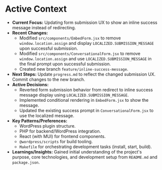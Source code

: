 # Active Context

* **Current Focus:** Updating form submission UX to show an inline success message instead of redirecting.
* **Recent Changes:** 
    * Modified `src/components/EmbedForm.jsx` to remove `window.location.assign` and display `LOCALIZED.SUBMISSION_MESSAGE` upon successful submission.
    * Modified `src/components/ConversationalForm.jsx` to remove `window.location.assign` and use `LOCALIZED.SUBMISSION_MESSAGE` in the final prompt upon successful submission.
    * Created new branch `feature/inline-success-message`.
* **Next Steps:** Update `progress.md` to reflect the changed submission UX. Commit changes to the new branch.
* **Active Decisions:** 
    * Reverted form submission behavior from redirect to inline success message display using `LOCALIZED.SUBMISSION_MESSAGE`.
    * Implemented conditional rendering in `EmbedForm.jsx` to show the message.
    * Updated the existing success prompt in `ConversationalForm.jsx` to use the localized message.
* **Key Patterns/Preferences:** 
    * WordPress plugin structure.
    * PHP for backend/WordPress integration.
    * React (with MUI) for frontend components.
    * `@wordpress/scripts` for build tooling.
    * `Makefile` for orchestrating development tasks (install, start, build).
* **Learnings/Insights:** Gained initial understanding of the project's purpose, core technologies, and development setup from `README.md` and `package.json`.
